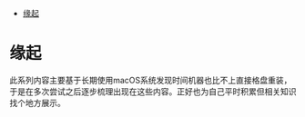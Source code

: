 <!--ts-->
* [缘起](#缘起)

<!-- Created by https://github.com/ekalinin/github-markdown-toc -->
<!-- Added by: runner, at: Fri Jul 29 08:58:58 UTC 2022 -->

<!--te-->
# 缘起

此系列内容主要基于长期使用macOS系统发现时间机器也比不上直接格盘重装，于是在多次尝试之后逐步梳理出现在这些内容。正好也为自己平时积累但相关知识找个地方展示。
